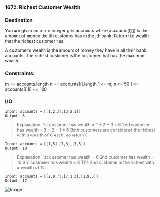### 1672. Richest Customer Wealth
### Destination
You are given an m x n integer grid accounts where accounts[i][j] is the amount of money the i​​​​​​​​​​​th​​​​ customer has in the j​​​​​​​​​​​th​​​​ bank. Return the wealth that the richest customer has.

A customer's wealth is the amount of money they have in all their bank accounts. The richest customer is the customer that has the maximum wealth.

 
### Constraints:

m == accounts.length
n == accounts[i].length
1 <= m, n <= 50
1 <= accounts[i][j] <= 100

### I/O
```
Input: accounts = [[1,2,3],[3,2,1]]
Output: 6
```
> Explanation:
> 1st customer has wealth = 1 + 2 + 3 = 6
> 2nd customer has wealth = 3 + 2 + 1 = 6
> Both customers are considered the richest with a wealth of 6 each, so return 6.

```
Input: accounts = [[1,5],[7,3],[3,5]]
Output: 10
```
> Explanation: 
> 1st customer has wealth = 6
> 2nd customer has wealth = 10 
> 3rd customer has wealth = 8
> The 2nd customer is the richest with a wealth of 10.

```
Input: accounts = [[2,8,7],[7,1,3],[1,9,5]]
Output: 17
```

![Image](https://i.imgur.com/LgJ57HJ.png)